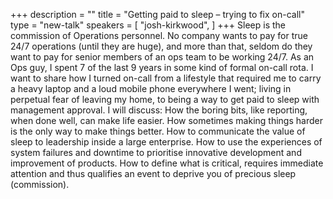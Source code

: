 +++
description = ""
title = "Getting paid to sleep – trying to fix on-call"
type = "new-talk"
speakers = [
        "josh-kirkwood",
]
+++
Sleep is the commission of Operations personnel. No company wants to pay for true 24/7 operations (until they are huge), and more than that, seldom do they want to pay for senior members of an ops team to be working 24/7. As an Ops guy, I spent 7 of the last 9 years in some kind of formal on-call rota. I want to share how I turned on-call from a lifestyle that required me to carry a heavy laptop and a loud mobile phone everywhere I went; living in perpetual fear of leaving my home, to being a way to get paid to sleep with management approval. I will discuss: How the boring bits, like reporting, when done well, can make life easier. How sometimes making things harder is the only way to make things better. How to communicate the value of sleep to leadership inside a large enterprise. How to use the experiences of system failures and downtime to prioritise innovative development and improvement of products. How to define what is critical, requires immediate attention and thus qualifies an event to deprive you of precious sleep (commission).